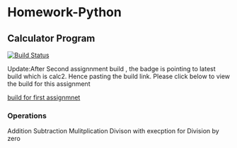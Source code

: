 
# Homework-Python
## Calculator Program

[![Build Status](https://app.travis-ci.com/njitvjk/calc2.svg?branch=main)](https://app.travis-ci.com/njitvjk/calc2)


Update:After Second assignnment build , the badge is pointing to latest build which is calc2. Hence pasting the build link. Please click below to view the build for this assignment

[build for first assignmnet](https://app.travis-ci.com/github/njitvjk/calc2/builds/241320285)

### Operations
Addition
Subtraction
Mulitplication
Divison with execption for Division by zero


